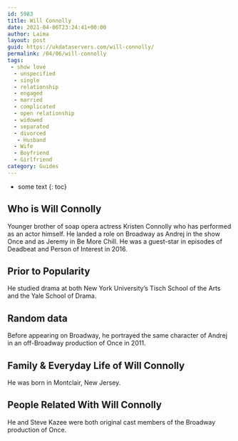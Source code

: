 ```yaml
---
id: 5983
title: Will Connolly
date: 2021-04-06T23:24:41+00:00
author: Laima
layout: post
guid: https://ukdataservers.com/will-connolly/
permalink: /04/06/will-connolly
tags:
 - show love
  - unspecified
  - single
  - relationship
  - engaged
  - married
  - complicated
  - open relationship
  - widowed
  - separated
  - divorced
   - Husband
  - Wife
  - Boyfriend
  - Girlfriend
category: Guides
---
```


* some text
{: toc}


## Who is Will Connolly
                  
                  
                  
Younger brother of soap opera actress Kristen Connolly who has performed as an actor himself. He landed a role on Broadway as Andrej in the show Once and as Jeremy in Be More Chill. He was a guest-star in episodes of Deadbeat and Person of Interest in 2016.  
                  
              
            
              
            
                
                
                
## Prior to Popularity
                  
                  
                  
He studied drama at both New York University&#8217;s Tisch School of the Arts and the Yale School of Drama.
                  
              
            
              
            
                
                
                
## Random data
                  
                  
                  
Before appearing on Broadway, he portrayed the same character of Andrej in an off-Broadway production of Once in 2011.
                  
              
            
              
            
                
                
                
## Family & Everyday Life of Will Connolly
                  
                  
                  
He was born in Montclair, New Jersey.
                  
              
            
              
            
                
                
                
## People Related With Will Connolly
                  
                  
                  
He and Steve Kazee were both original cast members of the Broadway production of Once.
                  
              
            
              
            
                
              
            
              
              
            
            
              
            
          
          
          